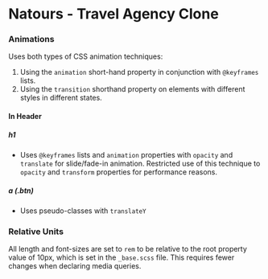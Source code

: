 Natours - Travel Agency Clone
=======
### Animations
Uses both types of CSS animation techniques:

1.  Using the `animation` short-hand property in conjunction with `@keyframes` lists.
2. Using the `transition` shorthand property on elements with different styles in different states.

#### In Header

##### **h1**
- Uses `@keyframes` lists and `animation` properties with `opacity` and `translate` for slide/fade-in animation. Restricted use of this technique to `opacity` and `transform` properties for performance reasons.
##### **a (.btn)**
- Uses pseudo-classes with `translateY`

### Relative Units
All length and font-sizes are set to `rem` to be relative to the root property value of 10px, which is set in the `_base.scss` file. This requires fewer changes when declaring media queries.